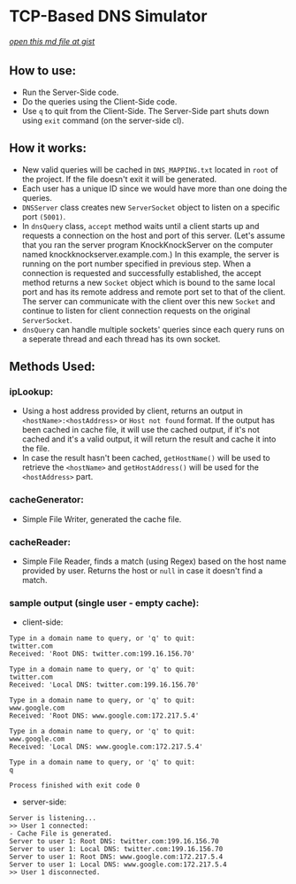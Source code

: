# TCP-Based DNS Simulator
###### [open this md file at gist](https://gist.github.com/hmny/25d74bde648e8eb9ba52fd64c6d4ed6f)

## How to use:
- Run the Server-Side code.
- Do the queries using the Client-Side code.
- Use `q` to quit from the Client-Side. The Server-Side part shuts down using `exit` command (on the server-side cl).

## How it works:
- New valid queries will be cached in `DNS_MAPPING.txt` located in `root` of the project. If the file doesn't exit it will be generated.
- Each user has a unique ID since we would have more than one doing the queries.
- `DNSServer` class creates new `ServerSocket` object to listen on a specific port `(5001)`. 
- In `dnsQuery` class, `accept` method waits until a client starts up and requests a connection on the host and port of this server. (Let's assume that you ran the server program KnockKnockServer on the computer named knockknockserver.example.com.) In this example, the server is running on the port number specified in previous step. When a connection is requested and successfully established, the accept method returns a new `Socket` object which is bound to the same local port and has its remote address and remote port set to that of the client. The server can communicate with the client over this new `Socket` and continue to listen for client connection requests on the original `ServerSocket`.
- `dnsQuery` can handle multiple sockets' queries since each query runs on a seperate thread and each thread has its own socket.

## Methods Used:
### ipLookup:
- Using a host address provided by client, returns an output in `<hostName>:<hostAddress>` or `Host not found` format. If the output has been cached in cache file, it will use the cached output, if it's not cached and it's a valid output, it will return the result and cache it into the file.
- In case the result hasn't been cached, `getHostName()` will be used to retrieve the `<hostName>` and `getHostAddress()` will be used for the `<hostAddress>` part.

### cacheGenerator:
- Simple File Writer, generated the cache file.

### cacheReader:
- Simple File Reader, finds a match (using Regex) based on the host name provided by user. Returns the host or `null` in case it doesn't find a match.

### sample output (single user - empty cache):
- client-side:
```
Type in a domain name to query, or 'q' to quit:
twitter.com
Received: 'Root DNS: twitter.com:199.16.156.70'

Type in a domain name to query, or 'q' to quit:
twitter.com
Received: 'Local DNS: twitter.com:199.16.156.70'

Type in a domain name to query, or 'q' to quit:
www.google.com
Received: 'Root DNS: www.google.com:172.217.5.4'

Type in a domain name to query, or 'q' to quit:
www.google.com
Received: 'Local DNS: www.google.com:172.217.5.4'

Type in a domain name to query, or 'q' to quit:
q

Process finished with exit code 0
```

- server-side:
```
Server is listening...
>> User 1 connected:
- Cache File is generated.
Server to user 1: Root DNS: twitter.com:199.16.156.70
Server to user 1: Local DNS: twitter.com:199.16.156.70
Server to user 1: Root DNS: www.google.com:172.217.5.4
Server to user 1: Local DNS: www.google.com:172.217.5.4
>> User 1 disconnected.
```
